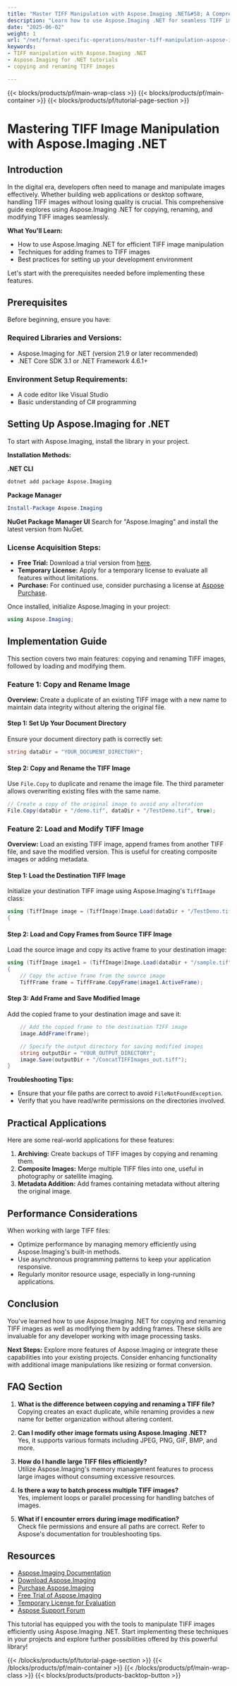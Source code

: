 ```yaml
---
title: "Master TIFF Manipulation with Aspose.Imaging .NET&#58; A Comprehensive Guide"
description: "Learn how to use Aspose.Imaging .NET for seamless TIFF image manipulation. This guide covers copying, renaming, and modifying TIFF images efficiently."
date: "2025-06-02"
weight: 1
url: "/net/format-specific-operations/master-tiff-manipulation-aspose-imaging-net/"
keywords:
- TIFF manipulation with Aspose.Imaging .NET
- Aspose.Imaging for .NET tutorials
- copying and renaming TIFF images

---
```


{{< blocks/products/pf/main-wrap-class >}}
{{< blocks/products/pf/main-container >}}
{{< blocks/products/pf/tutorial-page-section >}}
# Mastering TIFF Image Manipulation with Aspose.Imaging .NET

## Introduction

In the digital era, developers often need to manage and manipulate images effectively. Whether building web applications or desktop software, handling TIFF images without losing quality is crucial. This comprehensive guide explores using Aspose.Imaging .NET for copying, renaming, and modifying TIFF images seamlessly.

**What You'll Learn:**
- How to use Aspose.Imaging .NET for efficient TIFF image manipulation
- Techniques for adding frames to TIFF images
- Best practices for setting up your development environment

Let's start with the prerequisites needed before implementing these features.

## Prerequisites

Before beginning, ensure you have:

### Required Libraries and Versions:
- Aspose.Imaging for .NET (version 21.9 or later recommended)
- .NET Core SDK 3.1 or .NET Framework 4.6.1+

### Environment Setup Requirements:
- A code editor like Visual Studio
- Basic understanding of C# programming

## Setting Up Aspose.Imaging for .NET

To start with Aspose.Imaging, install the library in your project.

**Installation Methods:**

**.NET CLI**
```bash
dotnet add package Aspose.Imaging
```

**Package Manager**
```powershell
Install-Package Aspose.Imaging
```

**NuGet Package Manager UI**
Search for "Aspose.Imaging" and install the latest version from NuGet.

### License Acquisition Steps:
- **Free Trial:** Download a trial version from [here](https://releases.aspose.com/imaging/net/).
- **Temporary License:** Apply for a temporary license to evaluate all features without limitations.
- **Purchase:** For continued use, consider purchasing a license at [Aspose Purchase](https://purchase.aspose.com/buy).

Once installed, initialize Aspose.Imaging in your project:
```csharp
using Aspose.Imaging;
```

## Implementation Guide

This section covers two main features: copying and renaming TIFF images, followed by loading and modifying them.

### Feature 1: Copy and Rename Image

**Overview:**
Create a duplicate of an existing TIFF image with a new name to maintain data integrity without altering the original file.

#### Step 1: Set Up Your Document Directory
Ensure your document directory path is correctly set:
```csharp
string dataDir = "YOUR_DOCUMENT_DIRECTORY";
```

#### Step 2: Copy and Rename the TIFF Image
Use `File.Copy` to duplicate and rename the image file. The third parameter allows overwriting existing files with the same name.
```csharp
// Create a copy of the original image to avoid any alteration
File.Copy(dataDir + "/demo.tif", dataDir + "/TestDemo.tif", true);
```

### Feature 2: Load and Modify TIFF Image

**Overview:**
Load an existing TIFF image, append frames from another TIFF file, and save the modified version. This is useful for creating composite images or adding metadata.

#### Step 1: Load the Destination TIFF Image
Initialize your destination TIFF image using Aspose.Imaging's `TiffImage` class:
```csharp
using (TiffImage image = (TiffImage)Image.Load(dataDir + "/TestDemo.tif"))
{
```

#### Step 2: Load and Copy Frames from Source TIFF Image
Load the source image and copy its active frame to your destination image:
```csharp
using (TiffImage image1 = (TiffImage)Image.Load(dataDir + "/sample.tif"))
{
    // Copy the active frame from the source image
    TiffFrame frame = TiffFrame.CopyFrame(image1.ActiveFrame);
```

#### Step 3: Add Frame and Save Modified Image
Add the copied frame to your destination image and save it:
```csharp
    // Add the copied frame to the destination TIFF image
    image.AddFrame(frame);

    // Specify the output directory for saving modified images
    string outputDir = "YOUR_OUTPUT_DIRECTORY";
    image.Save(outputDir + "/ConcatTIFFImages_out.tiff");
}
```

**Troubleshooting Tips:**
- Ensure that your file paths are correct to avoid `FileNotFoundException`.
- Verify that you have read/write permissions on the directories involved.

## Practical Applications

Here are some real-world applications for these features:
1. **Archiving:** Create backups of TIFF images by copying and renaming them.
2. **Composite Images:** Merge multiple TIFF files into one, useful in photography or satellite imaging.
3. **Metadata Addition:** Add frames containing metadata without altering the original image.

## Performance Considerations

When working with large TIFF files:
- Optimize performance by managing memory efficiently using Aspose.Imaging's built-in methods.
- Use asynchronous programming patterns to keep your application responsive.
- Regularly monitor resource usage, especially in long-running applications.

## Conclusion

You've learned how to use Aspose.Imaging .NET for copying and renaming TIFF images as well as modifying them by adding frames. These skills are invaluable for any developer working with image processing tasks.

**Next Steps:**
Explore more features of Aspose.Imaging or integrate these capabilities into your existing projects. Consider enhancing functionality with additional image manipulations like resizing or format conversion.

## FAQ Section

1. **What is the difference between copying and renaming a TIFF file?**  
   Copying creates an exact duplicate, while renaming provides a new name for better organization without altering content.

2. **Can I modify other image formats using Aspose.Imaging .NET?**  
   Yes, it supports various formats including JPEG, PNG, GIF, BMP, and more.

3. **How do I handle large TIFF files efficiently?**  
   Utilize Aspose.Imaging's memory management features to process large images without consuming excessive resources.

4. **Is there a way to batch process multiple TIFF images?**  
   Yes, implement loops or parallel processing for handling batches of images.

5. **What if I encounter errors during image modification?**  
   Check file permissions and ensure all paths are correct. Refer to Aspose's documentation for troubleshooting tips.

## Resources
- [Aspose.Imaging Documentation](https://reference.aspose.com/imaging/net/)
- [Download Aspose.Imaging](https://releases.aspose.com/imaging/net/)
- [Purchase Aspose.Imaging](https://purchase.aspose.com/buy)
- [Free Trial of Aspose.Imaging](https://releases.aspose.com/imaging/net/)
- [Temporary License for Evaluation](https://purchase.aspose.com/temporary-license/)
- [Aspose Support Forum](https://forum.aspose.com/c/imaging/10)

This tutorial has equipped you with the tools to manipulate TIFF images efficiently using Aspose.Imaging .NET. Start implementing these techniques in your projects and explore further possibilities offered by this powerful library!

{{< /blocks/products/pf/tutorial-page-section >}}
{{< /blocks/products/pf/main-container >}}
{{< /blocks/products/pf/main-wrap-class >}}
{{< blocks/products/products-backtop-button >}}